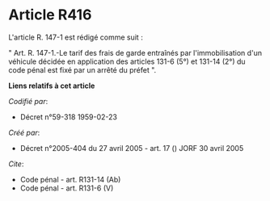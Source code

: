 # Article R416

L'article R. 147-1 est rédigé comme suit : 

" Art. R. 147-1.-Le tarif des frais de garde entraînés par l'immobilisation d'un véhicule décidée en application des articles
131-6 (5°) et 131-14 (2°) du code pénal est fixé par un arrêté du préfet ".

**Liens relatifs à cet article**

_Codifié par_:

  - Décret n°59-318 1959-02-23

_Créé par_:

  - Décret n°2005-404 du 27 avril 2005 - art. 17 () JORF 30 avril 2005

_Cite_:

  - Code pénal - art. R131-14 (Ab)
  - Code pénal - art. R131-6 (V)
